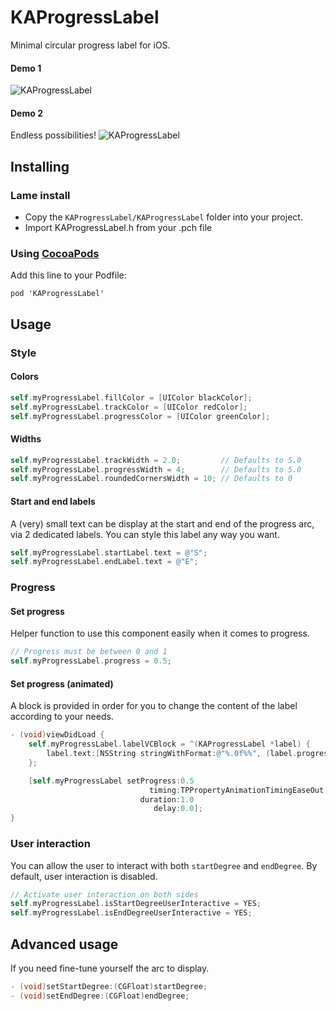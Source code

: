 # KAProgressLabel

Minimal circular progress label for iOS.

#### Demo 1
![KAProgressLabel](http://zippy.gfycat.com/ThriftyAdolescentAruanas.gif)

#### Demo 2
Endless possibilities!
![KAProgressLabel](http://i.imgur.com/XtfKAjs.png)


## Installing

### Lame install

* Copy the `KAProgressLabel/KAProgressLabel` folder into your project.
* Import KAProgressLabel.h from your .pch file

### Using [CocoaPods](http://cocoapods.org)

Add this line to your Podfile:
```
pod 'KAProgressLabel'
```


## Usage

### Style

#### Colors

```objective-c
self.myProgressLabel.fillColor = [UIColor blackColor];
self.myProgressLabel.trackColor = [UIColor redColor];
self.myProgressLabel.progressColor = [UIColor greenColor];
```

#### Widths

```objective-c
self.myProgressLabel.trackWidth = 2.0;         // Defaults to 5.0
self.myProgressLabel.progressWidth = 4;        // Defaults to 5.0
self.myProgressLabel.roundedCornersWidth = 10; // Defaults to 0
```

#### Start and end labels
A (very) small text can be display at the start and end of the progress arc, via 2 dedicated labels.
You can style this label any way you want.

```objective-c
self.myProgressLabel.startLabel.text = @"S";
self.myProgressLabel.endLabel.text = @"E";
```

### Progress

#### Set progress
Helper function to use this component easily when it comes to progress.

```objective-c
// Progress must be between 0 and 1
self.myProgressLabel.progress = 0.5;
```

#### Set progress (animated)
A block is provided in order for you to change the content of the label according to your needs.

```objective-c
- (void)viewDidLoad {
    self.myProgressLabel.labelVCBlock = ^(KAProgressLabel *label) {
        label.text:[NSString stringWithFormat:@"%.0f%%", (label.progress * 100)];
    };

    [self.myProgressLabel setProgress:0.5
                               timing:TPPropertyAnimationTimingEaseOut
                             duration:1.0
                                delay:0.0];
}
```

### User interaction
You can allow the user to interact with both `startDegree` and `endDegree`. By default, user interaction is disabled.

```objective-c
// Activate user interaction on both sides
self.myProgressLabel.isStartDegreeUserInteractive = YES;
self.myProgressLabel.isEndDegreeUserInteractive = YES;
```


## Advanced usage
If you need fine-tune yourself the arc to display.

```objective-c
- (void)setStartDegree:(CGFloat)startDegree;
- (void)setEndDegree:(CGFloat)endDegree;
```
